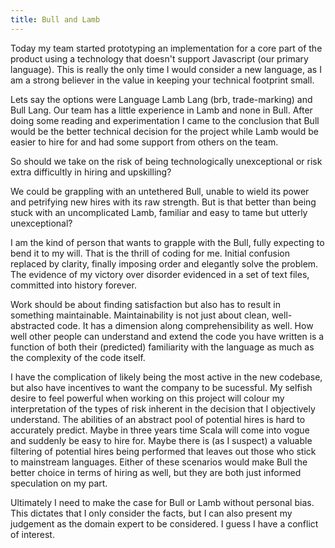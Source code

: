 ```yaml
---
title: Bull and Lamb
---
```


Today my team started prototyping an implementation for a core part of the product
using a technology that doesn't support Javascript (our primary language). This is
really the only time I would consider a new language, as I am a strong believer in
the value in keeping your technical footprint small.

Lets say the options were Language Lamb Lang (brb, trade-marking) and Bull Lang.
Our team has a little experience in Lamb and none in Bull. After doing some
reading and experimentation I came to the conclusion that Bull would be the better
technical decision for the project while Lamb would be easier to hire for and had
some support from others on the team.

So should we take on the risk of being technologically unexceptional or risk extra
difficultly in hiring and upskilling?

We could be grappling with an untethered Bull, unable to wield its power and petrifying
new hires with its raw strength. But is that better than being stuck with an uncomplicated
Lamb, familiar and easy to tame but utterly unexceptional?

I am the kind of person that wants to grapple with the Bull, fully expecting to
bend it to my will. That is the thrill of coding for me. Initial confusion replaced
by clarity, finally imposing order and elegantly solve the problem. The evidence of
my victory over disorder evidenced in a set of text files, committed into history forever.

Work should be about finding satisfaction but also has to result in something
maintainable. Maintainability is not just about clean, well-abstracted code. It
has a dimension along comprehensibility as well. How well other people can understand
and extend the code you have written is a function of both their (predicted)
familiarity with the language as much as the complexity of the code itself.

I have the complication of likely being the most active in the new codebase,
but also have incentives to want the company to be sucessful. My selfish desire
to feel powerful when working on this project will colour my interpretation of
the types of risk inherent in the decision that I objectively understand. The
abilities of an abstract pool of potential hires is hard to accurately predict.
Maybe in three years time Scala will come into vogue and suddenly be easy to hire for.
Maybe there is (as I suspect) a valuable filtering of potential hires being performed that
leaves out those who stick to mainstream languages. Either of these scenarios
would make Bull the better choice in terms of hiring as well, but they are both
just informed speculation on my part.

Ultimately I need to make the case for Bull or Lamb without personal bias. This
dictates that I only consider the facts, but I can also present my judgement as
the domain expert to be considered. I guess I have a conflict of interest.


